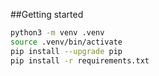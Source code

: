 ##Getting started

```bash
python3 -m venv .venv
source .venv/bin/activate
pip install --upgrade pip
pip install -r requirements.txt
```
